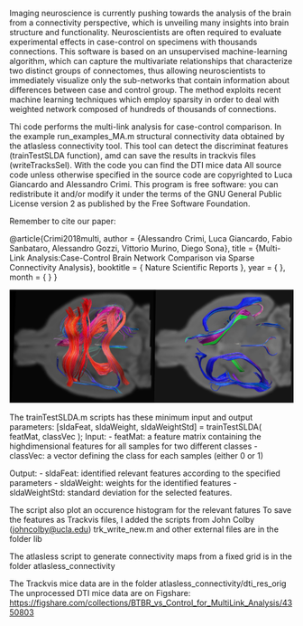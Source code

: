 Imaging neuroscience is currently pushing towards the analysis of the brain from a connectivity perspective, which is unveiling many insights into brain structure and functionality. Neuroscientists are often required to evaluate experimental effects in case-control on specimens with thousands connections. This software is based on an unsupervised machine-learning algorithm, which can capture the multivariate relationships that characterize two distinct groups of connectomes, thus allowing neuroscientists to immediately visualize only the sub-networks that contain information about differences between case and control group. The method exploits recent machine learning techniques which employ sparsity in order to deal with weighted network composed of hundreds of thousands of connections.

Thi code performs the multi-link analysis for case-control comparison. In the example run_examples_MA.m structural connectivity data obtained by the atlasless connectivity tool. This tool can detect the discriminat features (trainTestSLDA function), amd can save the results in trackvis files (writeTracksSel).
With the code you can find the DTI mice data
All source code unless otherwise specified in the source code are copyrighted to Luca Giancardo and  Alessandro Crimi. This program is free software: you can redistribute it and/or modify it under the terms of the GNU General Public License version 2 as published by the Free Software Foundation.

Remember to cite our paper:

@article{Crimi2018multi,
author = {Alessandro Crimi, Luca Giancardo, Fabio Sanbataro, Alessandro Gozzi, Vittorio Murino, Diego Sona},
title = {Multi-Link Analysis:Case-Control Brain Network Comparison via Sparse Connectivity Analysis},
booktitle = { Nature Scientific Reports },
year = { },
month = { }
}

![Mice Differences](https://raw.githubusercontent.com/alecrimi/multi-link/master/Fig2.jpg)

The trainTestSLDA.m scripts has these minimum input and output parameters:
[sldaFeat, sldaWeight, sldaWeightStd] = trainTestSLDA( featMat, classVec );
Input:
     - featMat: a feature matrix containing the highdimensional features for all samples for two different classes
     - classVec: a vector defining the class for each samples (either 0 or 1)

Output:
     - sldaFeat: identified relevant features according to the specified parameters
     - sldaWeight: weights for the identified features 
     - sldaWeightStd: standard deviation for the selected features.

The script also plot an occurence histogram for the relevant fatures
To save the features as Trackvis files, I added the scripts from John Colby (johncolby@ucla.edu) trk_write_new.m
and other external files are in the folder lib

The atlasless script to generate connectivity maps from a fixed grid is in the folder atlasless_connectivity

The Trackvis  mice data are in the folder atlasless_connectivity/dti_res_orig
The unprocessed DTI mice data are on Figshare: https://figshare.com/collections/BTBR_vs_Control_for_MultiLink_Analysis/4350803
